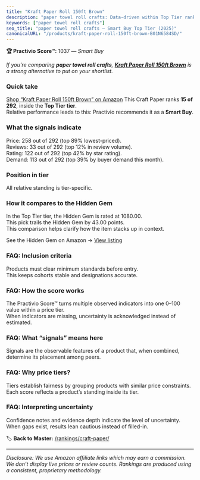 ```yaml
---
title: "Kraft Paper Roll 150ft Brown"
description: "paper towel roll crafts: Data-driven within Top Tier ranking using the Practivio Score™. Positioned by quality, value, demand, findability, momentum."
keywords: ["paper towel roll crafts"]
seo_title: "paper towel roll crafts — Smart Buy Top Tier (2025)"
canonicalURL: "/products/kraft-paper-roll-150ft-brown-B01N6584SD/"
---
```


**🏆 Practivio Score™:** 1037 — _Smart Buy_


*If you're comparing **paper towel roll crafts**, **[Kraft Paper Roll 150ft Brown](https://www.amazon.com/dp/B01N6584SD?tag=practivio-20)** is a strong alternative to put on your shortlist.*
### Quick take
[Shop “Kraft Paper Roll 150ft Brown” on Amazon](https://www.amazon.com/dp/B01N6584SD?tag=practivio-20)
This Craft Paper ranks **15 of 292**, inside the **Top Tier tier**.  
Relative performance leads to this: Practivio recommends it as a **Smart Buy**.

### What the signals indicate
Price: 258 out of 292 (top 89% lowest-priced).  
Reviews: 33 out of 292 (top 12% in review volume).  
Rating: 122 out of 292 (top 42% by star rating).  
Demand: 113 out of 292 (top 39% by buyer demand this month).

### Position in tier
All relative standing is tier-specific.

### How it compares to the Hidden Gem
In the Top Tier tier, the Hidden Gem is rated at 1080.00.  
This pick trails the Hidden Gem by 43.00 points.  
This comparison helps clarify how the item stacks up in context.  

See the Hidden Gem on Amazon → [View listing](https://www.amazon.com/dp/B07LFHSRNB?tag=practivio-20)

### FAQ: Inclusion criteria
Products must clear minimum standards before entry.  
This keeps cohorts stable and designations accurate.

### FAQ: How the score works
The Practivio Score™ turns multiple observed indicators into one 0–100 value within a price tier.  
When indicators are missing, uncertainty is acknowledged instead of estimated.

### FAQ: What “signals” means here
Signals are the observable features of a product that, when combined, determine its placement among peers.

### FAQ: Why price tiers?
Tiers establish fairness by grouping products with similar price constraints.  
Each score reflects a product’s standing inside its tier.

### FAQ: Interpreting uncertainty
Confidence notes and evidence depth indicate the level of uncertainty.  
When gaps exist, results lean cautious instead of filled-in.


🏷️ **Back to Master:** [/rankings/craft-paper/](/rankings/craft-paper/)

---
_Disclosure: We use Amazon affiliate links which may earn a commission. We don’t display live prices or review counts. Rankings are produced using a consistent, proprietary methodology._
